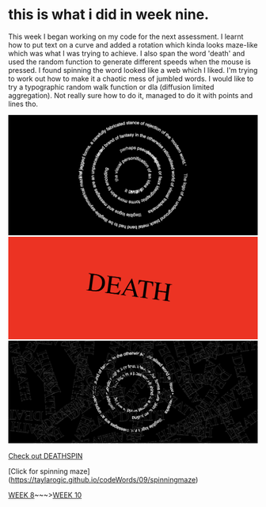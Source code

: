 # this is what i did in week nine.
This week I began working on my code for the next assessment. 
I learnt how to put text on a curve and added a rotation which kinda looks maze-like which was what I was trying to achieve. I also span the word 'death' and used the random function to generate different speeds when the mouse is pressed. I found spinning the word looked like a web which I liked. I'm trying to work out how to make it a chaotic mess of jumbled words. I would like to try a typographic random walk function or dla (diffusion limited aggregation). Not really sure how to do it, managed to do it with points and lines tho. 

![](spinningmaze.png)
![](deathrotate.png)
![](spinningmaze2.png)

[Check out DEATHSPIN](https://taylarogic.github.io/codeWords/09/DEATHSPIN)

[Click for spinning maze] (https://taylarogic.github.io/codeWords/09/spinningmaze) 

[WEEK 8](https://taylarogic.github.io/codeWords/08/)~~~>[WEEK 10](https://taylarogic.github.io/codeWords/10/)
